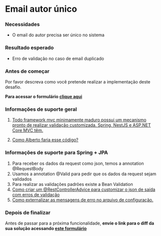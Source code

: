 # Email autor único

### **Necessidades**

*   O email do autor precisa ser único no sistema

### **Resultado esperado**

*   Erro de validação no caso de email duplicado

### Antes de começar

Por favor descreva como você pretende realizar a implementação deste desafio.          
  
  **Para acessar o formulário [clique aqui](https://docs.google.com/forms/d/e/1FAIpQLSf052bqWZ2_fc1enTuDPk4liHtjlPmz0MsEWdWxWd88gUrPOA/viewform)**


### **Informações de suporte geral**

1.  [Todo framework mvc minimamente maduro possui um mecanismo pronto de realizar validação customizada. Spring, NestJS e ASP.NET Core MVC têm.](https://youtu.be/SygOC4d_N5w)

2.  [Como Alberto faria esse código?](https://youtu.be/R7_KHlsuqgs)

### Informações de suporte para Spring + JPA

1.  Para receber os dados da request como json, temos a annotation @RequestBody
2.  Usamos a annotation @Valid para pedir que os dados da request sejam validados
3.  Para realizar as validações padrões existe a Bean Validation
4.  [Como criar um @RestControllerAdvice para customizar o json de saída com erros de validação](https://youtu.be/H6aM-4RaRrE)
5.  [Como externalizar as mensagens de erro no arquivo de configuração.](https://youtu.be/FO4HnZNCvoo)

### Depois de finalizar

Antes de passar para a próxima funcionalidade, **envie o link para o diff da sua solução acessando [este formulário](https://docs.google.com/forms/d/e/1FAIpQLSdOEWfSXBYeqIzwZykvp5s9D0NQQQYuPnouXjY-VDhFU29eig/viewform)**


